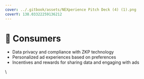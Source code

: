 ```yaml
---
cover: ../.gitbook/assets/NEXperience Pitch Deck (4) (1).png
coverY: 138.03322259136212
---
```


# 🦹 Consumers

* Data privacy and compliance with ZKP technology
* Personalized ad experiences based on preferences
* Incentives and rewards for sharing data and engaging with ads

\
